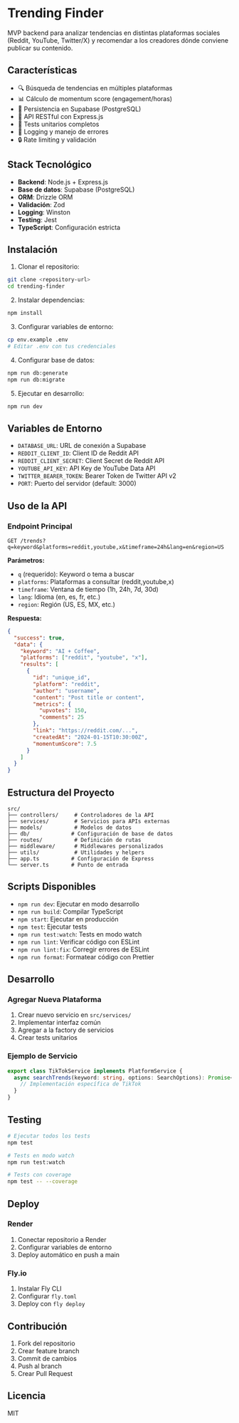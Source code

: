 # Trending Finder

MVP backend para analizar tendencias en distintas plataformas sociales (Reddit, YouTube, Twitter/X) y recomendar a los creadores dónde conviene publicar su contenido.

## Características

- 🔍 Búsqueda de tendencias en múltiples plataformas
- 📊 Cálculo de momentum score (engagement/horas)
- 💾 Persistencia en Supabase (PostgreSQL)
- 🚀 API RESTful con Express.js
- 🧪 Tests unitarios completos
- 📝 Logging y manejo de errores
- 🔒 Rate limiting y validación

## Stack Tecnológico

- **Backend**: Node.js + Express.js
- **Base de datos**: Supabase (PostgreSQL)
- **ORM**: Drizzle ORM
- **Validación**: Zod
- **Logging**: Winston
- **Testing**: Jest
- **TypeScript**: Configuración estricta

## Instalación

1. Clonar el repositorio:
```bash
git clone <repository-url>
cd trending-finder
```

2. Instalar dependencias:
```bash
npm install
```

3. Configurar variables de entorno:
```bash
cp env.example .env
# Editar .env con tus credenciales
```

4. Configurar base de datos:
```bash
npm run db:generate
npm run db:migrate
```

5. Ejecutar en desarrollo:
```bash
npm run dev
```

## Variables de Entorno

- `DATABASE_URL`: URL de conexión a Supabase
- `REDDIT_CLIENT_ID`: Client ID de Reddit API
- `REDDIT_CLIENT_SECRET`: Client Secret de Reddit API
- `YOUTUBE_API_KEY`: API Key de YouTube Data API
- `TWITTER_BEARER_TOKEN`: Bearer Token de Twitter API v2
- `PORT`: Puerto del servidor (default: 3000)

## Uso de la API

### Endpoint Principal

```
GET /trends?q=keyword&platforms=reddit,youtube,x&timeframe=24h&lang=en&region=US
```

**Parámetros:**
- `q` (requerido): Keyword o tema a buscar
- `platforms`: Plataformas a consultar (reddit,youtube,x)
- `timeframe`: Ventana de tiempo (1h, 24h, 7d, 30d)
- `lang`: Idioma (en, es, fr, etc.)
- `region`: Región (US, ES, MX, etc.)

**Respuesta:**
```json
{
  "success": true,
  "data": {
    "keyword": "AI + Coffee",
    "platforms": ["reddit", "youtube", "x"],
    "results": [
      {
        "id": "unique_id",
        "platform": "reddit",
        "author": "username",
        "content": "Post title or content",
        "metrics": {
          "upvotes": 150,
          "comments": 25
        },
        "link": "https://reddit.com/...",
        "createdAt": "2024-01-15T10:30:00Z",
        "momentumScore": 7.5
      }
    ]
  }
}
```

## Estructura del Proyecto

```
src/
├── controllers/     # Controladores de la API
├── services/        # Servicios para APIs externas
├── models/          # Modelos de datos
├── db/             # Configuración de base de datos
├── routes/          # Definición de rutas
├── middleware/      # Middlewares personalizados
├── utils/           # Utilidades y helpers
├── app.ts          # Configuración de Express
└── server.ts       # Punto de entrada
```

## Scripts Disponibles

- `npm run dev`: Ejecutar en modo desarrollo
- `npm run build`: Compilar TypeScript
- `npm start`: Ejecutar en producción
- `npm test`: Ejecutar tests
- `npm run test:watch`: Tests en modo watch
- `npm run lint`: Verificar código con ESLint
- `npm run lint:fix`: Corregir errores de ESLint
- `npm run format`: Formatear código con Prettier

## Desarrollo

### Agregar Nueva Plataforma

1. Crear nuevo servicio en `src/services/`
2. Implementar interfaz común
3. Agregar a la factory de servicios
4. Crear tests unitarios

### Ejemplo de Servicio

```typescript
export class TikTokService implements PlatformService {
  async searchTrends(keyword: string, options: SearchOptions): Promise<Post[]> {
    // Implementación específica de TikTok
  }
}
```

## Testing

```bash
# Ejecutar todos los tests
npm test

# Tests en modo watch
npm run test:watch

# Tests con coverage
npm test -- --coverage
```

## Deploy

### Render

1. Conectar repositorio a Render
2. Configurar variables de entorno
3. Deploy automático en push a main

### Fly.io

1. Instalar Fly CLI
2. Configurar `fly.toml`
3. Deploy con `fly deploy`

## Contribución

1. Fork del repositorio
2. Crear feature branch
3. Commit de cambios
4. Push al branch
5. Crear Pull Request

## Licencia

MIT
